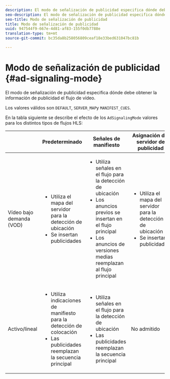 ```yaml
---
description: El modo de señalización de publicidad especifica dónde debe obtener la información de publicidad el flujo de vídeo.
seo-description: El modo de señalización de publicidad especifica dónde debe obtener la información de publicidad el flujo de vídeo.
seo-title: Modo de señalización de publicidad
title: Modo de señalización de publicidad
uuid: 947544f9-667e-4d81-af83-155f0db7788e
translation-type: tm+mt
source-git-commit: bc35da8b258056809ceaf18e33bed631047bc81b

---
```



# Modo de señalización de publicidad {#ad-signaling-mode}

El modo de señalización de publicidad especifica dónde debe obtener la información de publicidad el flujo de vídeo.

Los valores válidos son `DEFAULT`, `SERVER_MAP`y `MANIFEST_CUES`.

En la tabla siguiente se describe el efecto de los `AdSignalingMode` valores para los distintos tipos de flujos HLS:

<table frame="all" colsep="1" rowsep="1" id="table_AdSignalingMode"> 
 <thead> 
  <tr rowsep="1"> 
   <th colname="1" class="entry"> </th> 
   <th colname="2" class="entry"> <b>Predeterminado </b></th> 
   <th colname="3" class="entry"><b> Señales de manifiesto</b> </th> 
   <th colname="4" class="entry"> <b>Asignación del servidor de publicidad </b></th> 
  </tr> 
 </thead>
 <tbody> 
  <tr rowsep="1"> 
   <td colname="1"> Vídeo bajo demanda (VOD) </td> 
   <td colname="2"> 
    <ul id="ul_E79DA79107364D0D8B46A1859CA75B5C"> 
     <li id="li_B259ED87743F463095071F58DC840E39"> Utiliza el mapa del servidor para la detección de ubicación </li> 
     <li id="li_8957E4151466467BA6C954E5010E34EA"> Se insertan publicidades </li> 
    </ul> </td> 
   <td colname="3"> 
    <ul id="ul_D462C76717D94DE09915BDF6E9B3FB68"> 
     <li id="li_FB46108F4AD9457D99D2618ABEF7DBD1"> Utiliza señales en el flujo para la detección de ubicación </li> 
     <li id="li_C3F7FBB98F524CEF97D17318C292E9EA"> Los anuncios previos se insertan en el flujo principal </li> 
     <li id="li_A56E1545F84840DFA6D065DA60E98C31"> Los anuncios de versiones medias reemplazan al flujo principal </li> 
    </ul> </td> 
   <td colname="4"> 
    <ul id="ul_F10192B1B6F745CBB0D4C1A6D52A57B4"> 
     <li id="li_2ADACF71FA5F4A08A00A3399F5593420"> Utiliza el mapa del servidor para la detección de ubicación </li> 
     <li id="li_1201085B9C554A4BBD471E7EB2E363AC"> Se insertan publicidades </li> 
    </ul> </td> 
  </tr> 
  <tr rowsep="0"> 
   <td colname="1"> Activo/lineal </td> 
   <td colname="2"> 
    <ul id="ul_82AAC9EE056F49E999F809536A96C2F8"> 
     <li id="li_73BAD2BAA95F4592808B77F8DA436237"> Utiliza indicaciones de manifiesto para la detección de colocación </li> 
     <li id="li_A97B6F61078D4149A984B2412021E103"> Las publicidades reemplazan la secuencia principal </li> 
    </ul> </td> 
   <td colname="3"> 
    <ul id="ul_CAED2D4F46334D76AE025482881BF843"> 
     <li id="li_A8023845A037482DBFDEF7EF247FECFD"> Utiliza señales en el flujo para la detección de ubicación </li> 
     <li id="li_62A3CDAD249344EB89043B2AE0F4D7FF"> Las publicidades reemplazan la secuencia principal </li> 
    </ul> </td> 
   <td colname="4"> No admitido </td> 
  </tr> 
 </tbody> 
</table>